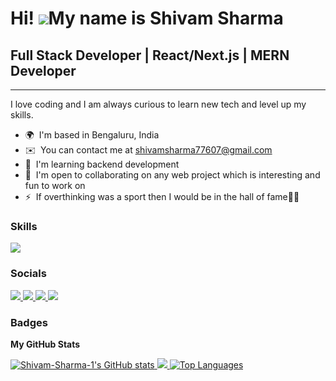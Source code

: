 # Hi! ![](https://user-images.githubusercontent.com/18350557/176309783-0785949b-9127-417c-8b55-ab5a4333674e.gif)My name is Shivam Sharma

## Full Stack Developer | React/Next.js | MERN Developer

---

I love coding and I am always curious to learn new tech and level up my skills.

-   🌍  I'm based in Bengaluru, India
-   ✉️  You can contact me at [shivamsharma77607@gmail.com](mailto:shivamsharma77607@gmail.com)
-   🧠  I'm learning backend development
-   🤝  I'm open to collaborating on any web project which is interesting and fun to work on
-   ⚡  If overthinking was a sport then I would be in the hall of fame😶‍🌫️

### Skills

<p align="left">
    <img src="https://skillicons.dev/icons?i=html,css,javascript,typescript,threejs,c,java,python,react,nextjs,tailwind,styledcomponents,nodejs,expressjs,prisma,mongo,firebase,git,github,postman,figma,vscode,idea,eclipse" />
</p>

### Socials

<p align="left">
    <a href="https://www.dev.to/shivamsharma1" target="_blank" rel="noreferrer">
        <img src="https://skillicons.dev/icons?i=devto" />
    </a>
    <a href="https://www.github.com/Shivam-Sharma-1" target="_blank" rel="noreferrer">
        <img src="https://skillicons.dev/icons?i=github" />
    </a>
    <a href="https://www.linkedin.com/in/shivam-sharma-605351226" target="_blank" rel="noreferrer">
        <img src="https://skillicons.dev/icons?i=linkedin" />
    </a>
    <a href="https://www.twitter.com/Shivam_1_Sharma" target="_blank" rel="noreferrer">
        <img src="https://skillicons.dev/icons?i=twitter" />
    </a>
</p>

### Badges

<b>My GitHub Stats</b>

<a href="http://www.github.com/Shivam-Sharma-1">
    <img src="https://github-readme-stats.vercel.app/api?username=Shivam-Sharma-1&show_icons=true&hide=&count_private=true&title_color=0891b2&text_color=ffffff&icon_color=0891b2&bg_color=22272e&hide_border=true&show_icons=true" alt="Shivam-Sharma-1's GitHub stats" />
</a>

<a href="http://www.github.com/Shivam-Sharma-1">
    <img src="https://github-readme-streak-stats.herokuapp.com/?user=Shivam-Sharma-1&stroke=ffffff&background=22272e&ring=0891b2&fire=0891b2&currStreakNum=ffffff&currStreakLabel=0891b2&sideNums=ffffff&sideLabels=ffffff&dates=ffffff&hide_border=true" />
</a>

<a href="https://github.com/Shivam-Sharma-1" align="left">
    <img src="https://github-readme-stats.vercel.app/api/top-langs/?username=Shivam-Sharma-1&langs_count=10&title_color=0891b2&text_color=ffffff&icon_color=0891b2&bg_color=22272e&hide_border=true&locale=en&custom_title=Top%20%Languages" alt="Top Languages" />
</a>
